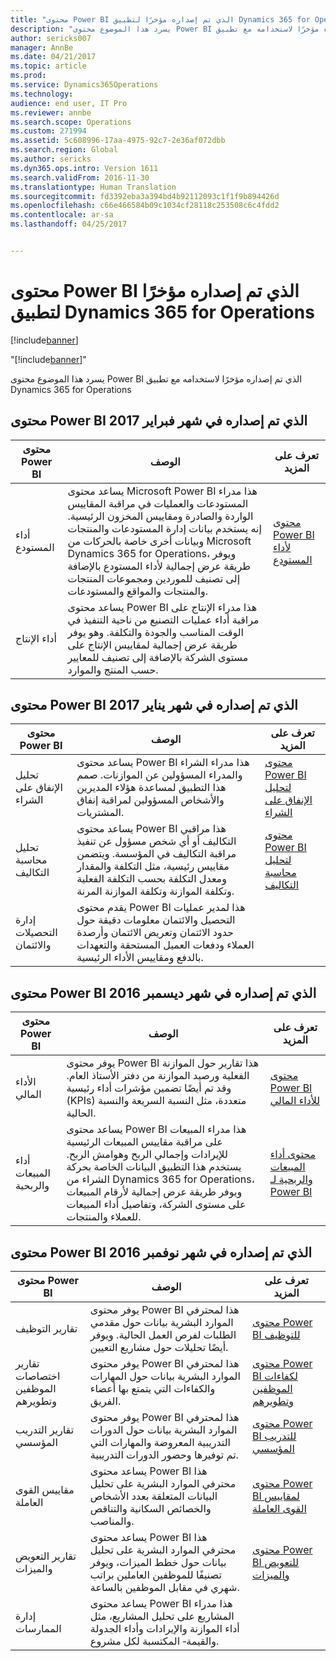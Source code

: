 ```yaml
---
title: "محتوى Power BI الذي تم إصداره مؤخرًا لتطبيق Dynamics 365 for Operations"
description: "يسرد هذا الموضوع محتوى Power BI الذي تم إصداره مؤخرًا لاستخدامه مع تطبيق Dynamics 365 for Operations"
author: sericks007
manager: AnnBe
ms.date: 04/21/2017
ms.topic: article
ms.prod: 
ms.service: Dynamics365Operations
ms.technology: 
audience: end user, IT Pro
ms.reviewer: annbe
ms.search.scope: Operations
ms.custom: 271994
ms.assetid: 5c608996-17aa-4975-92c7-2e36af072dbb
ms.search.region: Global
ms.author: sericks
ms.dyn365.ops.intro: Version 1611
ms.search.validFrom: 2016-11-30
ms.translationtype: Human Translation
ms.sourcegitcommit: fd3392eba3a394bd4b92112093c1f1f9b894426d
ms.openlocfilehash: c66e466584b09c1034cf28118c253508c6c4fdd2
ms.contentlocale: ar-sa
ms.lasthandoff: 04/25/2017


---
```


# <a name="power-bi-content-recently-released-for-dynamics-365-for-operations"></a>محتوى Power BI الذي تم إصداره مؤخرًا لتطبيق Dynamics 365 for Operations

[!include[banner](../includes/banner.md)]

"[!include[banner](../includes/banner.md)]"


يسرد هذا الموضوع محتوى Power BI الذي تم إصداره مؤخرًا لاستخدامه مع تطبيق Dynamics 365 for Operations

<a name="power-bi-content-that-was-released-in-february-2017"></a>محتوى Power BI الذي تم إصداره في شهر فبراير 2017
---------------------------------------------------

| محتوى Power BI       | ‏‏الوصف                                                                                                                                                                                                                                                                                                                                                                                   | تعرف على المزيد                                                                                                         |
|------------------------|-----------------------------------------------------------------------------------------------------------------------------------------------------------------------------------------------------------------------------------------------------------------------------------------------------------------------------------------------------------------------------------------------|--------------------------------------------------------------------------------------------------------------------|
| أداء المستودع  | يساعد محتوى Microsoft Power BI هذا مدراء المستودعات والعمليات في مراقبة المقاييس الواردة والصادرة ومقاييس المخزون الرئيسية.‬ إنه يستخدم بيانات إدارة المستودعات والمنتجات وبيانات أخرى خاصة بالحركات‬ من Microsoft Dynamics 365 for Operations، ويوفر طريقة عرض إجمالية لأداء المستودع بالإضافة إلى تصنيف للموردين ومجموعات المنتجات والمنتجات والمواقع والمستودعات. | [محتوى Power BI لأداء المستودع](warehouse-power-bi-content.md) |
| أداء الإنتاج | يساعد محتوى Power BI هذا مدراء الإنتاج على مراقبة أداء عمليات التصنيع من ناحية التنفيذ في الوقت المناسب والجودة والتكلفة. وهو يوفر طريقة عرض إجمالية لمقاييس الإنتاج على مستوى الشركة بالإضافة إلى تصنيف للمعايير حسب المنتج والموارد.                                                                                                            |                                                                                                                    |

## <a name="power-bi-content-that-was-released-in-january-2017"></a>محتوى Power BI الذي تم إصداره في شهر يناير 2017
| محتوى Power BI                  | ‏‏الوصف                                                                                                                                                                                                                                      | تعرف على المزيد                                                                                                                           |
|-----------------------------------|--------------------------------------------------------------------------------------------------------------------------------------------------------------------------------------------------------------------------------------------------|--------------------------------------------------------------------------------------------------------------------------------------|
| تحليل الإنفاق على الشراء           | يساعد محتوى Power BI هذا مدراء الشراء والمدراء المسؤولين عن الموازنات. صمم هذا التطبيق لمساعدة هؤلاء المديرين والأشخاص المسؤولين لمراقبة إنفاق المشتريات.                                                                                       | [محتوى Power BI لتحليل الإنفاق على الشراء](purchase-content-pack-for-power-bi.md)         |
| تحليل محاسبة التكاليف          | يساعد محتوى Power BI هذا مراقبي التكاليف‬ أو أي شخص مسؤول عن تنفيذ مراقبة التكاليف في‬ المؤسسة. ويتضمن مقاييس رئيسية، مثل التكلفة والمقدار ومعدل التكلفة بحسب التكلفة الفعلية وتكلفة الموازنة وتكلفة الموازنة المرنة. | [محتوى Power BI لتحليل محاسبة التكاليف](cost-accounting-analysis-content-pack.md) |
| إدارة التحصيلات والائتمان | يقدم محتوى Power BI هذا لمدير عمليات التحصيل والائتمان معلومات دقيقة حول حدود الائتمان وتعريض الائتمان وأرصدة العملاء ودفعات العميل المستحقة والتعهدات بالدفع ومقاييس الأداء الرئيسية.                                               |                                                                                                                                      |

## <a name="power-bi-content-that-was-released-in-december-2016"></a>محتوى Power BI الذي تم إصداره في شهر ديسمبر 2016
| محتوى Power BI                    | ‏‏الوصف                                                                                                                                                                                                                                                                                                                      | تعرف على المزيد                                                                                                                                                          |
|-------------------------------------|----------------------------------------------------------------------------------------------------------------------------------------------------------------------------------------------------------------------------------------------------------------------------------------------------------------------------------|---------------------------------------------------------------------------------------------------------------------------------------------------------------------|
| الأداء المالي               | يوفر محتوى Power BI هذا تقارير حول الموازنة الفعلية ورصيد الموازنة من دفتر الأستاذ العام. وقد تم أيضًا تضمين مؤشرات أداء رئيسية (KPIs) متعددة، مثل النسبة السريعة والنسبة الحالية.                                                                                                                          | [محتوى Power BI للأداء المالي](financial-performance-power-bi-content-pack.md)                                      |
| أداء المبيعات والربحية | يساعد محتوى Power BI هذا مدراء المبيعات على مراقبة مقاييس المبيعات الرئيسية للإيرادات وإجمالي الربح وهوامش الربح. يستخدم هذا التطبيق البيانات الخاصة بحركة الشراء من Dynamics 365 for Operations، ويوفر طريقة عرض إجمالية لأرقام المبيعات على مستوى الشركة، وتفاصيل أداء المبيعات للعملاء والمنتجات. | [محتوى أداء المبيعات والربحية لـ Power BI](sales-profitability-performance-content-pack.md) |

## <a name="power-bi-content-that-was-released-in-november-2016"></a>محتوى Power BI الذي تم إصداره في شهر نوفمبر 2016
| محتوى Power BI                              | ‏‏الوصف                                                                                                                                                                  | تعرف على المزيد                                                                                                                                                                   |
|-----------------------------------------------|------------------------------------------------------------------------------------------------------------------------------------------------------------------------------|------------------------------------------------------------------------------------------------------------------------------------------------------------------------------|
| تقارير التوظيف                            | يوفر محتوى Power BI هذا لمحترفي الموارد البشرية بيانات حول مقدمي الطلبات لفرص العمل الحالية. ويوفر أيضًا تحليلات حول مشاريع التعيين. | [محتوى Power BI للتوظيف](recruiting-analysis-power-bi-content-pack.md)                                                       |
| تقارير اختصاصات الموظفين وتطويرهم | يوفر محتوى Power BI هذا لمحترفي الموارد البشرية بيانات حول المهارات والكفاءات التي يتمتع بها أعضاء الفريق.                                                                 | [محتوى Power BI لكفاءات الموظفين وتطويرهم](employee-competencies-and-development-analysis-power-bi-content-pack.md) |
| تقارير التدريب المؤسسي               | يوفر محتوى Power BI هذا لمحترفي الموارد البشرية بيانات حول الدورات التدريبية المعروضة والمهارات التي تم توفيرها وحضور الدورات التدريبية.                                   | [محتوى Power BI للتدريب المؤسسي](organizational-training-analysis-power-bi-content-pack.md)                             |
| مقاييس القوى العاملة                             | يساعد محتوى Power BI هذا محترفي الموارد البشرية على تحليل البيانات المتعلقة بعدد الأشخاص والخصائص السكانية والتناقص والمناصب.                                                                   | [محتوى Power BI لمقاييس القوى العاملة](workforce-analysis-power-bi-content-pack.md)                                                 |
| تقارير التعويض والميزات             | يساعد محتوى Power BI هذا محترفي الموارد البشرية على تحليل بيانات حول خطط الميزات، ويوفر تصنيفًا للموظفين العاملين براتب شهري في مقابل الموظفين بالساعة.                                  | [محتوى Power BI للتعويض والميزات](compensation-and-benefits-analysis-power-bi-content-pack.md)                         |
| إدارة الممارسات‬                              | يساعد محتوى Power BI هذا مدراء المشاريع على تحليل المشاريع، مثل أداء الموازنة والإيرادات وأداء الجدولة والقيمة‑ المكتسبة لكل مشروع.          |                                                                                                                                                                              |







